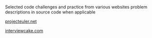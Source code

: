 Selected code challenges and practice from various websites
problem descriptions in source code when applicable

[projecteuler.net]( http://projecteuler.net )

[interviewcake.com]( https://interviewcake.com )
